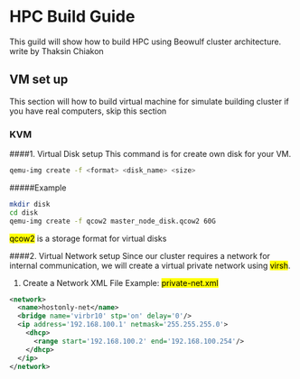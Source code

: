 # HPC Build Guide
This guild will show how to build HPC using Beowulf cluster architecture.
write by Thaksin Chiakon

## VM set up
This section will how to build virtual machine for simulate building cluster if you have real computers, skip this section

### KVM
####1. Virtual Disk setup
This command is for create own disk for your VM.
 ```bash
 qemu-img create -f <format> <disk_name> <size> 
 ```
#####Example
  ```bash
  mkdir disk
  cd disk
  qemu-img create -f qcow2 master_node_disk.qcow2 60G
  ```
 <mark>qcow2</mark>  is a storage format for virtual disks

####2. Virtual Network setup
Since our cluster requires a network for internal communication, we will create a virtual private network using <mark>virsh</mark>.

  1. Create a Network XML File
  Example: <mark>private-net.xml</mark>
  ```xml
  <network>
    <name>hostonly-net</name>
    <bridge name='virbr10' stp='on' delay='0'/>
    <ip address='192.168.100.1' netmask='255.255.255.0'>
      <dhcp>
        <range start='192.168.100.2' end='192.168.100.254'/>
      </dhcp>
    </ip>
  </network>
  ```

